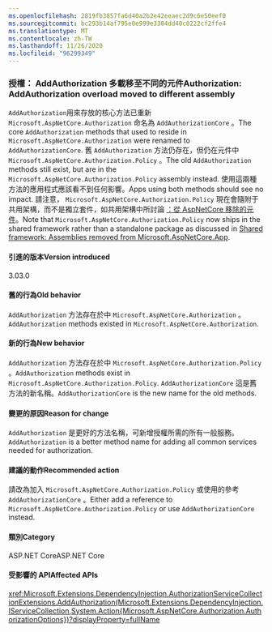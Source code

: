 ```yaml
---
ms.openlocfilehash: 2819fb3857fa6d40a2b2e42eeaec2d9c6e50eef0
ms.sourcegitcommit: bc293b14af795e0e999e3304dd40c0222cf2ffe4
ms.translationtype: MT
ms.contentlocale: zh-TW
ms.lasthandoff: 11/26/2020
ms.locfileid: "96299349"
---
```

### <a name="authorization-addauthorization-overload-moved-to-different-assembly"></a><span data-ttu-id="154c7-101">授權： AddAuthorization 多載移至不同的元件</span><span class="sxs-lookup"><span data-stu-id="154c7-101">Authorization: AddAuthorization overload moved to different assembly</span></span>

<span data-ttu-id="154c7-102">`AddAuthorization`用來存放的核心方法已重新 `Microsoft.AspNetCore.Authorization` 命名為 `AddAuthorizationCore` 。</span><span class="sxs-lookup"><span data-stu-id="154c7-102">The core `AddAuthorization` methods that used to reside in `Microsoft.AspNetCore.Authorization` were renamed to `AddAuthorizationCore`.</span></span> <span data-ttu-id="154c7-103">舊 `AddAuthorization` 方法仍存在，但仍在元件中 `Microsoft.AspNetCore.Authorization.Policy` 。</span><span class="sxs-lookup"><span data-stu-id="154c7-103">The old `AddAuthorization` methods still exist, but are in the `Microsoft.AspNetCore.Authorization.Policy` assembly instead.</span></span> <span data-ttu-id="154c7-104">使用這兩種方法的應用程式應該看不到任何影響。</span><span class="sxs-lookup"><span data-stu-id="154c7-104">Apps using both methods should see no impact.</span></span> <span data-ttu-id="154c7-105">請注意， `Microsoft.AspNetCore.Authorization.Policy` 現在會隨附于共用架構，而不是獨立套件，如共用架構中所討論 [：從 AspNetCore 移除的元件](#shared-framework-assemblies-removed-from-microsoftaspnetcoreapp)。</span><span class="sxs-lookup"><span data-stu-id="154c7-105">Note that `Microsoft.AspNetCore.Authorization.Policy` now ships in the shared framework rather than a standalone package as discussed in [Shared framework: Assemblies removed from Microsoft.AspNetCore.App](#shared-framework-assemblies-removed-from-microsoftaspnetcoreapp).</span></span>

#### <a name="version-introduced"></a><span data-ttu-id="154c7-106">引進的版本</span><span class="sxs-lookup"><span data-stu-id="154c7-106">Version introduced</span></span>

<span data-ttu-id="154c7-107">3.0</span><span class="sxs-lookup"><span data-stu-id="154c7-107">3.0</span></span>

#### <a name="old-behavior"></a><span data-ttu-id="154c7-108">舊的行為</span><span class="sxs-lookup"><span data-stu-id="154c7-108">Old behavior</span></span>

<span data-ttu-id="154c7-109">`AddAuthorization` 方法存在於中 `Microsoft.AspNetCore.Authorization` 。</span><span class="sxs-lookup"><span data-stu-id="154c7-109">`AddAuthorization` methods existed in `Microsoft.AspNetCore.Authorization`.</span></span>

#### <a name="new-behavior"></a><span data-ttu-id="154c7-110">新的行為</span><span class="sxs-lookup"><span data-stu-id="154c7-110">New behavior</span></span>

<span data-ttu-id="154c7-111">`AddAuthorization` 方法存在於中 `Microsoft.AspNetCore.Authorization.Policy` 。</span><span class="sxs-lookup"><span data-stu-id="154c7-111">`AddAuthorization` methods exist in `Microsoft.AspNetCore.Authorization.Policy`.</span></span> <span data-ttu-id="154c7-112">`AddAuthorizationCore` 這是舊方法的新名稱。</span><span class="sxs-lookup"><span data-stu-id="154c7-112">`AddAuthorizationCore` is the new name for the old methods.</span></span>

#### <a name="reason-for-change"></a><span data-ttu-id="154c7-113">變更的原因</span><span class="sxs-lookup"><span data-stu-id="154c7-113">Reason for change</span></span>

<span data-ttu-id="154c7-114">`AddAuthorization` 是更好的方法名稱，可新增授權所需的所有一般服務。</span><span class="sxs-lookup"><span data-stu-id="154c7-114">`AddAuthorization` is a better method name for adding all common services needed for authorization.</span></span>

#### <a name="recommended-action"></a><span data-ttu-id="154c7-115">建議的動作</span><span class="sxs-lookup"><span data-stu-id="154c7-115">Recommended action</span></span>

<span data-ttu-id="154c7-116">請改為加入 `Microsoft.AspNetCore.Authorization.Policy` 或使用的參考 `AddAuthorizationCore` 。</span><span class="sxs-lookup"><span data-stu-id="154c7-116">Either add a reference to `Microsoft.AspNetCore.Authorization.Policy` or use `AddAuthorizationCore` instead.</span></span>

#### <a name="category"></a><span data-ttu-id="154c7-117">類別</span><span class="sxs-lookup"><span data-stu-id="154c7-117">Category</span></span>

<span data-ttu-id="154c7-118">ASP.NET Core</span><span class="sxs-lookup"><span data-stu-id="154c7-118">ASP.NET Core</span></span>

#### <a name="affected-apis"></a><span data-ttu-id="154c7-119">受影響的 API</span><span class="sxs-lookup"><span data-stu-id="154c7-119">Affected APIs</span></span>

<xref:Microsoft.Extensions.DependencyInjection.AuthorizationServiceCollectionExtensions.AddAuthorization(Microsoft.Extensions.DependencyInjection.IServiceCollection,System.Action{Microsoft.AspNetCore.Authorization.AuthorizationOptions})?displayProperty=fullName>

<!--

#### Affected APIs

`M:Microsoft.Extensions.DependencyInjection.AuthorizationServiceCollectionExtensions.AddAuthorization(Microsoft.Extensions.DependencyInjection.IServiceCollection,System.Action{Microsoft.AspNetCore.Authorization.AuthorizationOptions})`

-->
